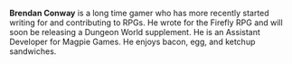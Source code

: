 **Brendan Conway** is a long time gamer who has more recently started writing for and contributing to RPGs. He wrote for the Firefly RPG and will soon be releasing a Dungeon World supplement. He is an Assistant Developer for Magpie Games. He enjoys bacon, egg, and ketchup sandwiches.
